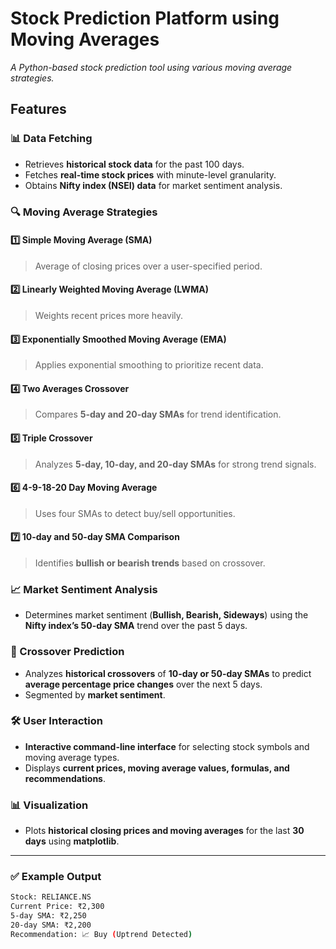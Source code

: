 # Stock Prediction Platform using Moving Averages
_A Python-based stock prediction tool using various moving average strategies._

## Features

### 📊 Data Fetching
- Retrieves **historical stock data** for the past 100 days.
- Fetches **real-time stock prices** with minute-level granularity.
- Obtains **Nifty index (NSEI) data** for market sentiment analysis.

### 🔍 Moving Average Strategies
#### 1️⃣ Simple Moving Average (SMA)
> Average of closing prices over a user-specified period.

#### 2️⃣ Linearly Weighted Moving Average (LWMA)
> Weights recent prices more heavily.

#### 3️⃣ Exponentially Smoothed Moving Average (EMA)
> Applies exponential smoothing to prioritize recent data.

#### 4️⃣ Two Averages Crossover
> Compares **5-day and 20-day SMAs** for trend identification.

#### 5️⃣ Triple Crossover
> Analyzes **5-day, 10-day, and 20-day SMAs** for strong trend signals.

#### 6️⃣ 4-9-18-20 Day Moving Average
> Uses four SMAs to detect buy/sell opportunities.

#### 7️⃣ 10-day and 50-day SMA Comparison
> Identifies **bullish or bearish trends** based on crossover.

### 📈 Market Sentiment Analysis
- Determines market sentiment (**Bullish, Bearish, Sideways**) using the **Nifty index’s 50-day SMA** trend over the past 5 days.

### 🔮 Crossover Prediction
- Analyzes **historical crossovers** of **10-day or 50-day SMAs** to predict **average percentage price changes** over the next 5 days.
- Segmented by **market sentiment**.

### 🛠️ User Interaction
- **Interactive command-line interface** for selecting stock symbols and moving average types.
- Displays **current prices, moving average values, formulas, and recommendations**.

### 📊 Visualization
- Plots **historical closing prices and moving averages** for the last **30 days** using **matplotlib**.

---

### ✅ Example Output
```bash
Stock: RELIANCE.NS
Current Price: ₹2,300
5-day SMA: ₹2,250
20-day SMA: ₹2,200
Recommendation: 📈 Buy (Uptrend Detected)
